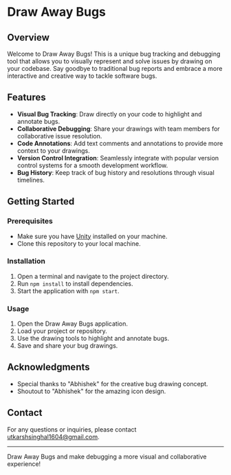 # Draw Away Bugs


## Overview

Welcome to Draw Away Bugs! This is a unique bug tracking and debugging tool that allows you to visually represent and solve issues by drawing on your codebase. Say goodbye to traditional bug reports and embrace a more interactive and creative way to tackle software bugs.

## Features

- **Visual Bug Tracking**: Draw directly on your code to highlight and annotate bugs.
- **Collaborative Debugging**: Share your drawings with team members for collaborative issue resolution.
- **Code Annotations**: Add text comments and annotations to provide more context to your drawings.
- **Version Control Integration**: Seamlessly integrate with popular version control systems for a smooth development workflow.
- **Bug History**: Keep track of bug history and resolutions through visual timelines.

## Getting Started

### Prerequisites

- Make sure you have [Unity](https://unity.com/) installed on your machine.
- Clone this repository to your local machine.

### Installation

1. Open a terminal and navigate to the project directory.
2. Run `npm install` to install dependencies.
3. Start the application with `npm start`.

### Usage

1. Open the Draw Away Bugs application.
2. Load your project or repository.
3. Use the drawing tools to highlight and annotate bugs.
4. Save and share your bug drawings.

## Acknowledgments

- Special thanks to "Abhishek" for the creative bug drawing concept.
- Shoutout to "Abhishek" for the amazing icon design.

## Contact

For any questions or inquiries, please contact utkarshsinghal1604@gmail.com.

---

Draw Away Bugs and make debugging a more visual and collaborative experience!

